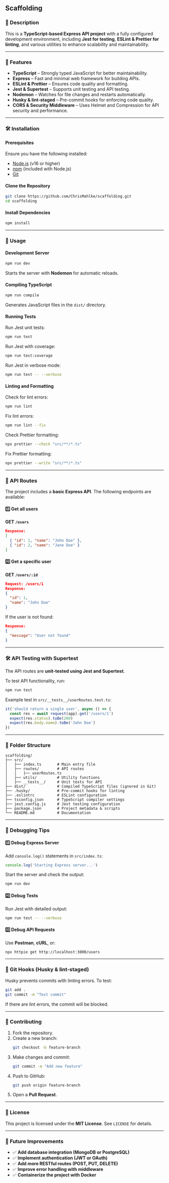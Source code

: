 ## Scaffolding

### 📌 Description

This is a **TypeScript-based Express API project** with a fully configured development environment, including
**Jest for testing**, **ESLint & Prettier for linting**, and various utilities to enhance scalability and
maintainability.

---

### 🚀 Features

- **TypeScript** – Strongly typed JavaScript for better maintainability.
- **Express** – Fast and minimal web framework for building APIs.
- **ESLint & Prettier** – Ensures code quality and formatting.
- **Jest & Supertest** – Supports unit testing and API testing.
- **Nodemon** – Watches for file changes and restarts automatically.
- **Husky & lint-staged** – Pre-commit hooks for enforcing code quality.
- **CORS & Security Middleware** – Uses Helmet and Compression for API security and performance.

---

### 🛠️ Installation

#### Prerequisites

Ensure you have the following installed:

- [Node.js](https://nodejs.org/) (v16 or higher)
- [npm](https://www.npmjs.com/) (included with Node.js)
- [Git](https://git-scm.com/)

#### Clone the Repository

```sh
git clone https://github.com/ChrisMahlke/scaffolding.git
cd scaffolding
```

#### Install Dependencies

```sh
npm install
```

---

### 🚀 Usage

#### Development Server

```sh
npm run dev
```

Starts the server with **Nodemon** for automatic reloads.

#### Compiling TypeScript

```sh
npm run compile
```

Generates JavaScript files in the `dist/` directory.

#### Running Tests

Run Jest unit tests:

```sh
npm run test
```

Run Jest with coverage:

```sh
npm run test:coverage
```

Run Jest in verbose mode:

```sh
npm run test -- --verbose
```

#### Linting and Formatting

Check for lint errors:

```sh
npm run lint
```

Fix lint errors:

```sh
npm run lint --fix
```

Check Prettier formatting:

```sh
npx prettier --check "src/**/*.ts"
```

Fix Prettier formatting:

```sh
npx prettier --write "src/**/*.ts"
```

---

### 📌 API Routes

The project includes a **basic Express API**. The following endpoints are available:

#### 1️⃣ Get all users

**GET `/users`**

```json
Response:
[
  { "id": 1, "name": "John Doe" },
  { "id": 2, "name": "Jane Doe" }
]
```

#### 2️⃣ Get a specific user

**GET `/users/:id`**

```json
Request: /users/1
Response:
{
  "id": 1,
  "name": "John Doe"
}
```

If the user is not found:

```json
Response:
{
  "message": "User not found"
}
```

---

### 🛠️ API Testing with Supertest

The API routes are **unit-tested using Jest and Supertest**.

To test API functionality, run:

```sh
npm run test
```

Example test in `src/__tests__/userRoutes.test.ts`:

```typescript
it('should return a single user', async () => {
  const res = await request(app).get('/users/1')
  expect(res.status).toBe(200)
  expect(res.body.name).toBe('John Doe')
})
```

---

### 📂 Folder Structure

```
scaffolding/
├── src/
│   ├── index.ts       # Main entry file
│   ├── routes/        # API routes
│   │   ├── userRoutes.ts
│   ├── utils/         # Utility functions
│   ├── __tests__/     # Unit tests for API
├── dist/              # Compiled TypeScript files (ignored in Git)
├── .husky/            # Pre-commit hooks for linting
├── .eslintrc          # ESLint configuration
├── tsconfig.json      # TypeScript compiler settings
├── jest.config.js     # Jest testing configuration
├── package.json       # Project metadata & scripts
└── README.md          # Documentation
```

---

### 📌 Debugging Tips

#### 1️⃣ Debug Express Server

Add `console.log()` statements in `src/index.ts`:

```typescript
console.log('Starting Express server...')
```

Start the server and check the output:

```sh
npm run dev
```

#### 2️⃣ Debug Tests

Run Jest with detailed output:

```sh
npm run test -- --verbose
```

#### 3️⃣ Debug API Requests

Use **Postman**, **cURL**, or:

```sh
npx httpie get http://localhost:3000/users
```

---

### 📌 Git Hooks (Husky & lint-staged)

Husky prevents commits with linting errors. To test:

```sh
git add .
git commit -m "Test commit"
```

If there are lint errors, the commit will be blocked.

---

### 📌 Contributing

1. Fork the repository.
2. Create a new branch:
   ```sh
   git checkout -b feature-branch
   ```
3. Make changes and commit:
   ```sh
   git commit -m "Add new feature"
   ```
4. Push to GitHub:
   ```sh
   git push origin feature-branch
   ```
5. Open a **Pull Request**.

---

### 📜 License

This project is licensed under the **MIT License**. See `LICENSE` for details.

---

### 🚀 Future Improvements

- ✅ **Add database integration (MongoDB or PostgreSQL)**
- ✅ **Implement authentication (JWT or OAuth)**
- ✅ **Add more RESTful routes (POST, PUT, DELETE)**
- ✅ **Improve error handling with middleware**
- ✅ **Containerize the project with Docker**
